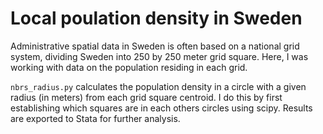 # Local poulation density in Sweden

Administrative spatial data in Sweden is often based on a national grid system, dividing Sweden into 250 by 250 meter grid square. Here, I was working with data on the population residing in each grid. 

`nbrs_radius.py` calculates the population density in a circle with a given radius (in meters) from each grid square centroid. I do this by first establishing which squares are in each others circles using scipy. Results are exported to Stata for further analysis.


